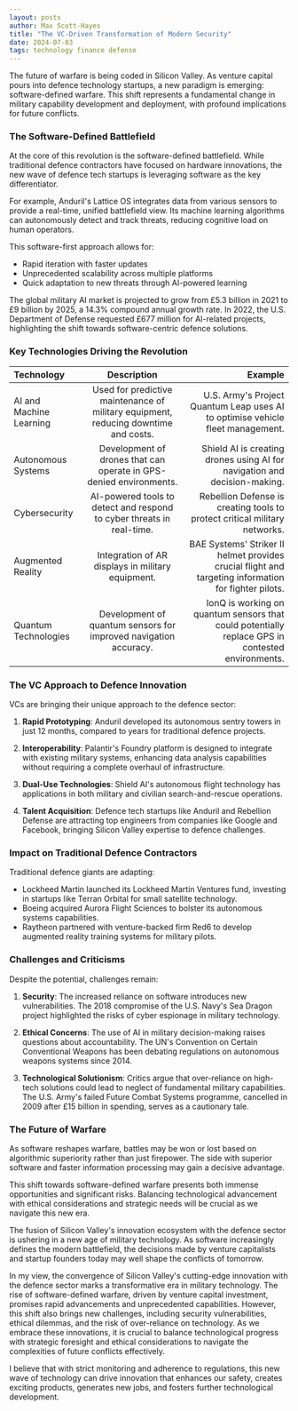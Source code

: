 ```yaml
---
layout: posts
author: Max Scott-Hayes
title: "The VC-Driven Transformation of Modern Security"
date: 2024-07-03
tags: technology finance defense
---
```

The future of warfare is being coded in Silicon Valley. As venture capital pours into defence technology startups, a new paradigm is emerging: software-defined warfare. This shift represents a fundamental change in military capability development and deployment, with profound implications for future conflicts.

### The Software-Defined Battlefield

At the core of this revolution is the software-defined battlefield. While traditional defence contractors have focused on hardware innovations, the new wave of defence tech startups is leveraging software as the key differentiator.

For example, Anduril's Lattice OS integrates data from various sensors to provide a real-time, unified battlefield view. Its machine learning algorithms can autonomously detect and track threats, reducing cognitive load on human operators.

This software-first approach allows for:
- Rapid iteration with faster updates
- Unprecedented scalability across multiple platforms
- Quick adaptation to new threats through AI-powered learning

The global military AI market is projected to grow from £5.3 billion in 2021 to £9 billion by 2025, a 14.3% compound annual growth rate. In 2022, the U.S. Department of Defense requested £677 million for AI-related projects, highlighting the shift towards software-centric defence solutions.

### Key Technologies Driving the Revolution

| Technology | Description | Example |
|:---|:---:|---:|
| AI and Machine Learning | Used for predictive maintenance of military equipment, reducing downtime and costs. | U.S. Army's Project Quantum Leap uses AI to optimise vehicle fleet management. |
| Autonomous Systems | Development of drones that can operate in GPS-denied environments. | Shield AI is creating drones using AI for navigation and decision-making. |
| Cybersecurity | AI-powered tools to detect and respond to cyber threats in real-time. | Rebellion Defense is creating tools to protect critical military networks. |
| Augmented Reality | Integration of AR displays in military equipment. | BAE Systems' Striker II helmet provides crucial flight and targeting information for fighter pilots. |
| Quantum Technologies | Development of quantum sensors for improved navigation accuracy. | IonQ is working on quantum sensors that could potentially replace GPS in contested environments. |

### The VC Approach to Defence Innovation

VCs are bringing their unique approach to the defence sector:

1. **Rapid Prototyping**: Anduril developed its autonomous sentry towers in just 12 months, compared to years for traditional defence projects.

2. **Interoperability**: Palantir's Foundry platform is designed to integrate with existing military systems, enhancing data analysis capabilities without requiring a complete overhaul of infrastructure.

3. **Dual-Use Technologies**: Shield AI's autonomous flight technology has applications in both military and civilian search-and-rescue operations.

4. **Talent Acquisition**: Defence tech startups like Anduril and Rebellion Defense are attracting top engineers from companies like Google and Facebook, bringing Silicon Valley expertise to defence challenges.

### Impact on Traditional Defence Contractors

Traditional defence giants are adapting:

- Lockheed Martin launched its Lockheed Martin Ventures fund, investing in startups like Terran Orbital for small satellite technology.
- Boeing acquired Aurora Flight Sciences to bolster its autonomous systems capabilities.
- Raytheon partnered with venture-backed firm Red6 to develop augmented reality training systems for military pilots.

### Challenges and Criticisms

Despite the potential, challenges remain:

1. **Security**: The increased reliance on software introduces new vulnerabilities. The 2018 compromise of the U.S. Navy's Sea Dragon project highlighted the risks of cyber espionage in military technology.

2. **Ethical Concerns**: The use of AI in military decision-making raises questions about accountability. The UN's Convention on Certain Conventional Weapons has been debating regulations on autonomous weapons systems since 2014.

3. **Technological Solutionism**: Critics argue that over-reliance on high-tech solutions could lead to neglect of fundamental military capabilities. The U.S. Army's failed Future Combat Systems programme, cancelled in 2009 after £15 billion in spending, serves as a cautionary tale.

### The Future of Warfare

As software reshapes warfare, battles may be won or lost based on algorithmic superiority rather than just firepower. The side with superior software and faster information processing may gain a decisive advantage.

This shift towards software-defined warfare presents both immense opportunities and significant risks. Balancing technological advancement with ethical considerations and strategic needs will be crucial as we navigate this new era.

The fusion of Silicon Valley's innovation ecosystem with the defence sector is ushering in a new age of military technology. As software increasingly defines the modern battlefield, the decisions made by venture capitalists and startup founders today may well shape the conflicts of tomorrow. 

In my view, the convergence of Silicon Valley's cutting-edge innovation with the defence sector marks a transformative era in military technology. The rise of software-defined warfare, driven by venture capital investment, promises rapid advancements and unprecedented capabilities. However, this shift also brings new challenges, including security vulnerabilities, ethical dilemmas, and the risk of over-reliance on technology. As we embrace these innovations, it is crucial to balance technological progress with strategic foresight and ethical considerations to navigate the complexities of future conflicts effectively. 

I believe that with strict monitoring and adherence to regulations, this new wave of technology can drive innovation that enhances our safety, creates exciting products, generates new jobs, and fosters further technological development.